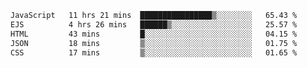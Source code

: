 <!--START_SECTION:waka-->

```txt
JavaScript   11 hrs 21 mins  ████████████████▒░░░░░░░░   65.43 %
EJS          4 hrs 26 mins   ██████▒░░░░░░░░░░░░░░░░░░   25.57 %
HTML         43 mins         █░░░░░░░░░░░░░░░░░░░░░░░░   04.15 %
JSON         18 mins         ▒░░░░░░░░░░░░░░░░░░░░░░░░   01.75 %
CSS          17 mins         ▒░░░░░░░░░░░░░░░░░░░░░░░░   01.65 %
```

<!--END_SECTION:waka-->
